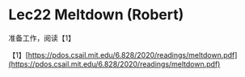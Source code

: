# Lec22 Meltdown \(Robert\)

准备工作，阅读【1】

【1】[https://pdos.csail.mit.edu/6.828/2020/readings/meltdown.pdf](https://pdos.csail.mit.edu/6.828/2020/readings/meltdown.pdf)

